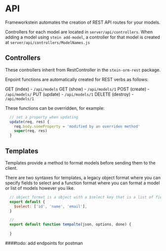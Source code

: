 
# API


Frameworkstein automates the creation of REST API routes for your models. 

Controllers for each model are located in `server/api/controllers`. When adding a model using `stein add-model`, a controller for that model is created at `server/api/controllers/ModelNames.js`


## Controllers

These controllers inherit from RestController in the `stein-orm-rest` package. 

Enpoint functions are automatically created for REST verbs as follows:

GET (index) - `/api/models`
GET (show) - `/api/models/1`
POST (create) - `/api/models/`
PUT (update) - `/api/models/1`
DELETE (destroy) - `/api/models/1`

These functions can be overridden, for example:

```javascript
  // set a property when updating
  update(req, res) {
    req.body.someProperty = 'modified by an overriden method'
    super(req, res)
  }
```


## Templates

Templates provide a method to format models before sending them to the client. 

There are two syntaxes for templates, a legacy object format where you can specify fields to select and a function format where you can format a model or list of models however you like.

```javascript
  // object format is a object with a $select key that is a list of fields to pick from the models
  export default {
    $select: ['id', 'name', 'email'],
  }
```

```javascript
  //  
  export default function tempalte(json, options, done) {
    
  }
```




####todo: add endpoints for postman

